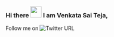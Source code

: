 ### Hi there <img src="https://raw.githubusercontent.com/MartinHeinz/MartinHeinz/master/wave.gif" width="30px"> I am Venkata Sai Teja,
Follow me on ![Twitter URL](https://img.shields.io/twitter/url?style=social&url=https%3A%2F%2Ftwitter.com%2Fbablu4195)

<!--
**bablu4195-1/bablu4195-1** is a ✨ _special_ ✨ repository because its `README.md` (this file) appears on your GitHub profile.

Here are some ideas to get you started:

- 🔭 I’m currently working on ...
- 🌱 I’m currently learning ...
- 👯 I’m looking to collaborate on ...
- 🤔 I’m looking for help with ...
- 💬 Ask me about ...
- 📫 How to reach me: ...
- 😄 Pronouns: ...
- ⚡ Fun fact: ...
-->
